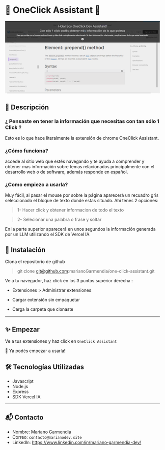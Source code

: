 # 🌟 OneClick Assistant 🌟

![Banner](./one_click_assistant.png.png)

## 📖 Descripción

### ¿ Pensaste en tener la información que necesitas con tan sólo 1 Click ?

Esto es lo que hace literalmente la extensión de chrome OneClick Assistant.

### ¿Cómo funciona?

  accede al sitio web que estés navegando y te ayuda a comprender y obtener mas información sobre temas relacionados principalmente con el desarrollo web o de software, además responde en español.


### ¿Como empiezo a usarla?

Muy fácil, al pasar el mouse por sobre la página aparecerá un recuadro gris seleccionado el bloque de texto donde estas situado.
Ahi tenes 2 opciones:

> 1- Hacer click y obtener informacion de todo el texto

> 2- Selecionar una palabra o frase y soltar 

En la parte superior aparecerá en unos segundos la información generada por un LLM utilizando el SDK de Vercel IA

## 🚀 Instalación

Clona el repositorio de github     
> git clone git@github.com:marianoGarmendia/one-click-assistant.git

 Ve a tu navegador, haz click en los 3 puntos superior derecha :

 * Extensiones > Administrar extensiones

* Cargar extensión sin empaquetar

* Carga la carpeta que clonaste

---

## ✨ Empezar

Ve a tus extensiones y haz click en `OneClick Assistant`

🤝 Ya podés empezar a usarla!

## 🛠️ Tecnologías Utilizadas
* Javascript
* Node.js
* Express
* SDK Vercel IA

---

## 📬 Contacto
* Nombre: Mariano Garmendia
* Correo: `contacto@marianodev.site`
* LinkedIn: https://www.linkedin.com/in/mariano-garmendia-dev/





